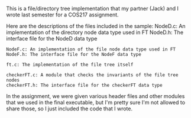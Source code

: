 This is a file/directory tree implementation that my partner (Jack) and
I wrote last semester for a COS217 assignment.

Here are the descriptions of the files included in the sample:
    NodeD.c: An implementation of the directory node data type used in FT
    NodeD.h: The interface file for the NodeD data type

    NodeF.c: An implementation of the file node data type used in FT
    NodeF.h: The interface file for the NodeF data type

    ft.c: The implementation of the file tree itself

    checkerFT.c: A module that checks the invariants of the file tree nodes
    checkerFT.h: The interface file for the checkerFT data type

In the assignment, we were given various header files and other modules
that we used in the final executable, but I'm pretty sure I'm not
allowed to share those, so I just included the code that I wrote.
